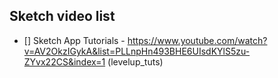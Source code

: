 ## Sketch video list

* [] Sketch App Tutorials - https://www.youtube.com/watch?v=AV2OkzIGykA&list=PLLnpHn493BHE6UIsdKYlS5zu-ZYvx22CS&index=1 (levelup_tuts)
